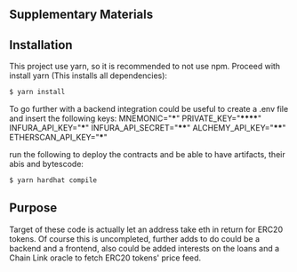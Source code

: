 ## Supplementary Materials

## Installation

This project use yarn, so it is recommended to not use npm.
Proceed with install yarn (This installs all dependencies):

```bash
$ yarn install
```

To go further with a backend integration could be useful to
create a .env file and insert the following keys:
MNEMONIC="**********\***********"
PRIVATE_KEY="******\*\*\*\*******"
INFURA_API_KEY="******\*******"
INFURA_API_SECRET="******\*\*******"
ALCHEMY_API_KEY="********\*\*********"
ETHERSCAN_API_KEY="**********\***********"

run the following to deploy the contracts and be able to have artifacts, their abis and bytescode:

```bash
$ yarn hardhat compile
```

## Purpose

Target of these code is actually let an address take eth in return for ERC20 tokens.
Of course this is uncompleted, further adds to do could be a backend and a frontend,
also could be added interests on the loans and a Chain Link oracle to fetch
ERC20 tokens' price feed.
